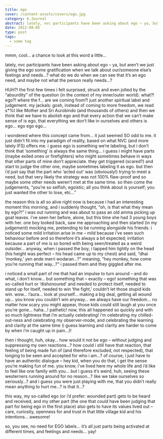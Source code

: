 ```yaml
---
title: ego
cover: /content-assets/covers/ego.jpg
category: 6.Journal
abstract: lately, nvc participants have been asking about ego – ya, but aren’t we just giving the ego some gratification when we talk about our/someone else’s feelings and needs…?
date: 2012-08-05
type: post
tags:
  - some tag
---
```


mmm, cool… a chance to look at this word a little…

lately, nvc participants have been asking about ego – ya, but aren’t we just giving the ego some gratification when we talk about our/someone else’s feelings and needs…? what do we do when we can see that it’s an ego need, and maybe not what the person really needs…?

HUH?! the first few times i felt surprised, struck and even jolted by the “absurdity” of the question (in the context of my inner/outer world). what?! ego?! where the f… are we coming from?! just another spiritual label and judgement. my jackals: gosh, instead of coming to more freedom, we read s\*%t like Mother and Sri Aurobindo (and thousands of others) and then we think that we have to abolish ego and that every action that we can’t make sense of is ego, that everything we don’t like in ourselves and others is ego… ego ego ego…

i wondered where this concept came from… it just seemed SO odd to me. it just didn’t fit into my paradigm of reality, based on what NVC (and more lately IFS) offers me. i guess ego is something we’re labeling, but i don’t think that ‘something’ is always the same thing… i guess i might have parts (maybe exiled ones or firefighters) who might sometimes behave in ways that other parts of mine don’t appreciate. they get triggered (scared?) and start to judge the other one, maybe sometimes labeling it as ego. but then i’d just say that the part who ‘acted out’ was (obviously!) trying to meet a need, but that very likely the strategy was not 100% flaw-proof and so maybe some other needs weren’t met at the same time. so then come the judgements, “you’re so selfish, egoistic; all you think about is yourself; you just wanted the other to lose, etc…”

the reason this is all so alive right now is because i had an interesting moment this morning, and i suddenly thought, “oh, is that what they mean by ego?!” i was out running and was about to pass an old amma picking up goat leaves. i’ve seen her before, alone, but this time she had 3 young boys with her. one boy looked back, saw me approaching and then started (in my judgement) mocking me, pretending to be running alongside his friends. i noticed some mild irritation arise in me – mild because i’ve seen such behaviour before and so therefore it’s always a bit expected; irritation because a part of me is so bored with being seen/treated as a weird outsider… anyway, when i passed the boy, i tapped him lightly on the head (his height was perfect – his head came up to my chest) and said, “dhai ‘monkey,’ yen ande merri wodaran…?” meaning, “hey monkey, how come you’re running that way…?” i passed them and they giggled after me.

i noticed a small part of me that had an impulse to turn around – and do what, i don’t know… but something that – exactly – ego! something that was so-called hurt or ‘dishonoured’ and needed to protect itself, needed to stand up for itself, needed to win ‘the fight,’ couldn’t let those stupid kids win. wow… l’aura… look at yourself… making a big deal, getting all wound up… you know you couldn’t win anyway… we always have our freedom… no matter how scary you might appear, those kids could still laugh at you once you’re gone… haha…! pathetic! now, this all happened so quickly and with so much lightness that i’m actually celebrating! i’m celebrating my chilled-out-ness and celebrating my observer-mode, and celebrating the learning and clarity at the same time (i guess learning and clarity are harder to come by when i’m caught up in pain…)!

then i thought, huh, okay… how would it not be ego – without judging and suppressing my own reactions…? how could i still have that reaction, that feeling of being made fun of (and therefore excluded, not respected), that longing to be seen and accepted for who i am…? of course, i just have to have an authentic dialogue – hey kid, when you do that, i get the sense you’re making fun of me. you know, i’ve lived here my whole life and i’d like to feel like one family with you… but i guess it’s weird, huh, seeing these westerners running around for no reason…? like we take ourselves so seriously…? and i guess you were just playing with me, that you didn’t really mean anything to hurt me…? is that it…?

this way, my so-called ego (or i’d prefer: wounded part) gets to be heard and received, and my other part (the one that could have been judging that part for being ego in the first place) also gets to have its values lived out – care, curiosity, openness for and trust in that little village kid and his intentions… awesome!

so, you see, no need for EGO labels… it’s all just parts being activated at different times, and feelings and needs… yay!
